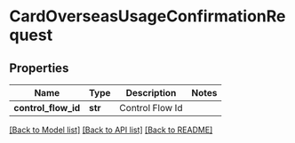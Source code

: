 # CardOverseasUsageConfirmationRequest

## Properties
Name | Type | Description | Notes
------------ | ------------- | ------------- | -------------
**control_flow_id** | **str** | Control Flow Id | 

[[Back to Model list]](../README.md#documentation-for-models) [[Back to API list]](../README.md#documentation-for-api-endpoints) [[Back to README]](../README.md)

